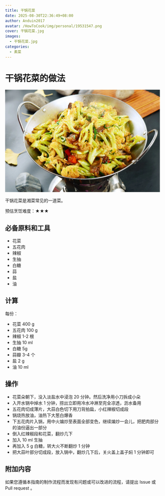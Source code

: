 ```yaml
---
title: 干锅花菜
date: 2025-08-30T22:36:49+08:00
author: Anduin2017
avatar: /HowToCook/img/personal/19531547.png
cover: 干锅花菜.jpg
images:
  - 干锅花菜.jpg
categories:
  - 素菜
---
```


# 干锅花菜的做法

![干锅花菜成品](./干锅花菜.jpg)

干锅花菜是湘菜常见的一道菜。

预估烹饪难度：★★★

## 必备原料和工具

- 花菜
- 五花肉
- 辣椒
- 生抽
- 白糖
- 蒜
- 盐
- 油

## 计算

每份：

- 花菜 400 g
- 五花肉 100 g
- 辣椒 1-2 根
- 生抽 10 ml
- 白糖 5g
- 蒜瓣 3-4 个
- 盐 2 g
- 油 10 ml

## 操作

- 花菜朵朝下，没入淡盐水中浸泡 20 分钟。然后洗净用小刀拆成小朵
- 入开水锅中焯水 1 分钟，捞出立即用冷水冲淋至完全凉透，沥水备用
- 五花肉切成薄片，大蒜白色切下用刀背拍扁，小红辣椒切成段
- 锅烧热放油，油热下大葱白爆香
- 下五花肉片入锅，用中火煸炒至表面全部变色，继续煸炒一会儿，把肥肉部分的油份逼出一部分
- 倒入红辣椒段和花菜，翻炒几下
- 加入 10 ml 生抽
- 再加入 5 g 白糖，转大火不断翻炒 1 分钟
- 把大蒜叶部分切成段，放入锅中，翻炒几下后，关火盖上盖子焖 1 分钟即可

## 附加内容

如果您遵循本指南的制作流程而发现有问题或可以改进的流程，请提出 Issue 或 Pull request 。
